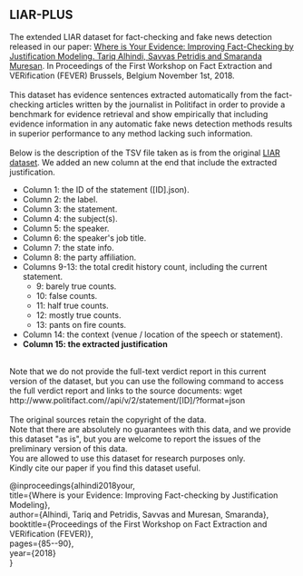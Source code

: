 ## LIAR-PLUS
The extended LIAR dataset for fact-checking and fake news detection released in our paper:
[Where is Your Evidence: Improving Fact-Checking by Justification Modeling. Tariq Alhindi, Savvas Petridis and Smaranda Muresan](http://aclweb.org/anthology/W18-5513). In Proceedings of the First Workshop on Fact Extraction and VERification (FEVER) Brussels, Belgium November 1st, 2018.
<br><br>
This dataset has evidence sentences extracted automatically from the fact-checking articles written by the journalist in Politifact in order to provide a benchmark for evidence retrieval and show empirically that including evidence information in any automatic fake news detection methods results in superior performance to any method lacking such information.
<br><br>
Below is the description of the TSV file taken as is from the original [LIAR dataset](https://www.cs.ucsb.edu/~william/data/liar_dataset.zip). We added an new column at the end that include the extracted justification.
<br>
- Column 1: the ID of the statement ([ID].json).
- Column 2: the label.
- Column 3: the statement.
- Column 4: the subject(s).
- Column 5: the speaker.
- Column 6: the speaker's job title.
- Column 7: the state info.
- Column 8: the party affiliation.
- Columns 9-13: the total credit history count, including the current statement.
  - 9: barely true counts.
  - 10: false counts.
  - 11: half true counts.
  - 12: mostly true counts.
  - 13: pants on fire counts.
- Column 14: the context (venue / location of the speech or statement).
- **Column 15: the extracted justification**
<br>
Note that we do not provide the full-text verdict report in this current version of the dataset,
but you can use the following command to access the full verdict report and links to the source documents:
wget http://www.politifact.com//api/v/2/statement/[ID]/?format=json
<br><br>
The original sources retain the copyright of the data.
<br>
Note that there are absolutely no guarantees with this data,
and we provide this dataset "as is",
but you are welcome to report the issues of the preliminary version
of this data.
<br>
You are allowed to use this dataset for research purposes only.
<br>
Kindly cite our paper if you find this dataset useful.

@inproceedings{alhindi2018your,<br>
  title={Where is your Evidence: Improving Fact-checking by Justification Modeling},<br>
  author={Alhindi, Tariq and Petridis, Savvas and Muresan, Smaranda},<br>
  booktitle={Proceedings of the First Workshop on Fact Extraction and VERification (FEVER)},<br>
  pages={85--90},<br>
  year={2018}<br>
}
